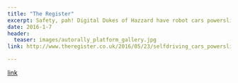 ```yaml
---
title: "The Register"
excerpt: Safety, pah! Digital Dukes of Hazzard have robot cars powersliding
date: 2016-1-7
header:
  teaser: images/autorally_platform_gallery.jpg
link: http://www.theregister.co.uk/2016/05/23/selfdriving_cars_powersliding/

---
```


[link](#)
